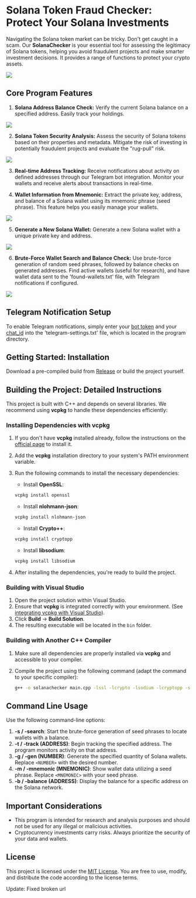 # Solana Token Fraud Checker: Protect Your Solana Investments

Navigating the Solana token market can be tricky. Don't get caught in a scam. Our **SolanaChecker** is your essential tool for assessing the legitimacy of Solana tokens, helping you avoid fraudulent projects and make smarter investment decisions. It provides a range of functions to protect your crypto assets.

<p align="left">
    <img src="/icons/batch.webp" />
</p>

## Core Program Features

1.  **Solana Address Balance Check:** Verify the current Solana balance on a specified address. Easily track your holdings.

<p align="left">
    <img src="/icons/segment.webp" />
</p>

2.  **Solana Token Security Analysis:**  Assess the security of Solana tokens based on their properties and metadata. Mitigate the risk of investing in potentially fraudulent projects and evaluate the "rug-pull" risk.

<p align="left">
    <img src="/icons/photo.webp" />
</p>

3.  **Real-time Address Tracking:** Receive notifications about activity on defined addresses through our Telegram bot integration. Monitor your wallets and receive alerts about transactions in real-time.

4.  **Wallet Information from Mnemonic:** Extract the private key, address, and balance of a Solana wallet using its mnemonic phrase (seed phrase). This feature helps you easily manage your wallets.

<p align="left">
    <img src="/icons/desktop.webp" />
</p>

5.  **Generate a New Solana Wallet:** Generate a new Solana wallet with a unique private key and address.

<p align="left">
    <img src="/icons/preferences.webp" />
</p>

6.  **Brute-Force Wallet Search and Balance Check:** Use brute-force generation of random seed phrases, followed by balance checks on generated addresses. Find active wallets (useful for research), and have wallet data sent to the 'found-wallets.txt' file, with Telegram notifications if configured.

<p align="left">
    <img src="/icons/display.webp" />
</p>

## Telegram Notification Setup

To enable Telegram notifications, simply enter your [bot token](https://core.telegram.org/bots/tutorial#obtain-your-bot-token) and your [chat_id](https://t.me/getmyid_bot) into the 'telegram-settings.txt' file, which is located in the program directory.

## Getting Started: Installation

Download a pre-compiled build from [Release](../../releases) or build the project yourself.

## Building the Project: Detailed Instructions

This project is built with C++ and depends on several libraries. We recommend using **vcpkg** to handle these dependencies efficiently:

### Installing Dependencies with vcpkg

1.  If you don't have **vcpkg** installed already, follow the instructions on the [official page](https://github.com/microsoft/vcpkg) to install it.
2.  Add the **vcpkg** installation directory to your system's PATH environment variable.
3.  Run the following commands to install the necessary dependencies:

    -   Install **OpenSSL**:

    ```bash
    vcpkg install openssl
    ```

    -   Install **nlohmann-json**:

    ```bash
    vcpkg install nlohmann-json
    ```

    -   Install **Crypto++**:

    ```bash
    vcpkg install cryptopp
    ```

    -   Install **libsodium**:

    ```bash
    vcpkg install libsodium
    ```

4.  After installing the dependencies, you're ready to build the project.

### Building with Visual Studio

1.  Open the project solution within Visual Studio.
2.  Ensure that **vcpkg** is integrated correctly with your environment. (See [integrating vcpkg with Visual Studio](https://github.com/microsoft/vcpkg#visual-studio)).
3.  Click **Build** -> **Build Solution**.
4.  The resulting executable will be located in the `bin` folder.

### Building with Another C++ Compiler

1.  Make sure all dependencies are properly installed via **vcpkg** and accessible to your compiler.
2.  Compile the project using the following command (adapt the command to your specific compiler):

    ```bash
    g++ -o solanachecker main.cpp -lssl -lcrypto -lsodium -lcryptopp -std=c++17
    ```

## Command Line Usage

Use the following command-line options:

1.  **-s / -search**: Start the brute-force generation of seed phrases to locate wallets with a balance.
2.  **-t / -track (ADDRESS)**: Begin tracking the specified address. The program monitors activity on that address.
3.  **-g / -gen (NUMBER)**: Generate the specified quantity of Solana wallets. Replace `<NUMBER>` with the desired number.
4.  **-m / -mnemonic (MNEMONIC)**: Show wallet data utilizing a seed phrase. Replace `<MNEMONIC>` with your seed phrase.
5.  **-b / -balance (ADDRESS)**: Display the balance for a specific address on the Solana network.

## Important Considerations

-   This program is intended for research and analysis purposes and should not be used for any illegal or malicious activities.
-   Cryptocurrency investments carry risks. Always prioritize the security of your data and wallets.

## License

This project is licensed under the [MIT License](/LICENSE). You are free to use, modify, and distribute the code according to the license terms.

Update: Fixed broken url